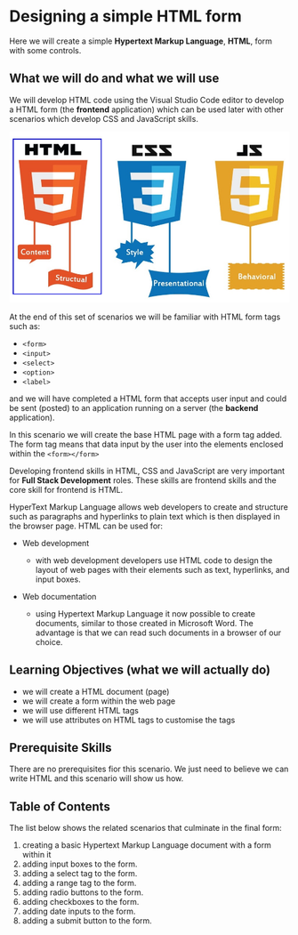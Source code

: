 # Designing a simple HTML form

Here we will create a simple **Hypertext Markup Language**, **HTML**, form with some controls.

## What we will do and what we will use

We will develop HTML code using the Visual Studio Code editor to develop a HTML form (the **frontend** application) which can be used later with other scenarios which develop CSS and JavaScript skills.

![Three core frontend technologies!](./assets/html-css-js.jpeg "HTML, CSS annd JavaScript languages")

At the end of this set of scenarios we will be familiar with HTML form tags such as:
 - ```<form>```
 - ```<input>```
 - ```<select>```
 - ```<option>```
 - ```<label>```
  
 and we will have completed a HTML form that accepts user input and could be sent (posted) to an application running on a server (the **backend** application).

In this scenario we will create the base HTML page with a form tag added. The form tag means that data input by the user into the elements enclosed within the ```<form></form>```

Developing frontend skills in HTML, CSS and JavaScript are very important for **Full Stack Development** roles. These skills are frontend skills and the core skill for frontend is HTML.

HyperText Markup Language allows web developers to create and structure such as paragraphs and hyperlinks to plain text which is then displayed in the browser page. HTML can be used for:

- Web development
  - with web development developers use HTML code to design the layout of web pages with their elements such as text, hyperlinks, and input boxes.
  
- Web documentation
  - using Hypertext Markup Language it now possible to create documents, similar to those created in Microsoft Word. The advantage is that we can read such documents in a browser of our choice.
  
## Learning Objectives (what we will actually do)

- we will create a HTML document (page)
- we will create a form within the web page
- we will use different HTML tags
- we will use attributes on HTML tags to customise the tags

## Prerequisite Skills

There are no prerequisites fior this scenario. We just need to believe we can write HTML and this scenario will show us how.

## Table of Contents

The list below shows the related scenarios that culminate in the final form:  

1. creating a basic Hypertext Markup Language document with a form within it
2. adding input boxes to the form.
3. adding a select tag to the form.
4. adding a range tag to the form.
5. adding radio buttons to the form.
6. adding checkboxes to the form.
7. adding date inputs to the form.
8. adding a submit button to the form.
